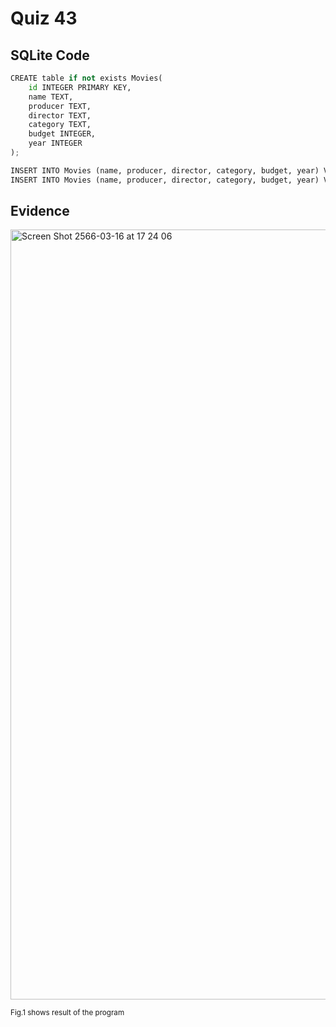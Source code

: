 # Quiz 43

## SQLite Code

```py
CREATE table if not exists Movies(
    id INTEGER PRIMARY KEY,
    name TEXT,
    producer TEXT,
    director TEXT,
    category TEXT,
    budget INTEGER,
    year INTEGER
);

INSERT INTO Movies (name, producer, director, category, budget, year) VALUES ("WALL-E", "Disney", "Andrew Stanton","Sci-fi", 180000000, 2008);
INSERT INTO Movies (name, producer, director, category, budget, year) VALUES ("Crazy Rich Asians", "Nina Jacobson", "John M. Chu", "Romance", 30000000, 2018);
```

## Evidence

<img width="1232" alt="Screen Shot 2566-03-16 at 17 24 06" src="https://user-images.githubusercontent.com/111941936/225557535-dce75cf0-b850-4fc0-a354-a714416ddf28.png">

<sub>Fig.1 shows result of the program
